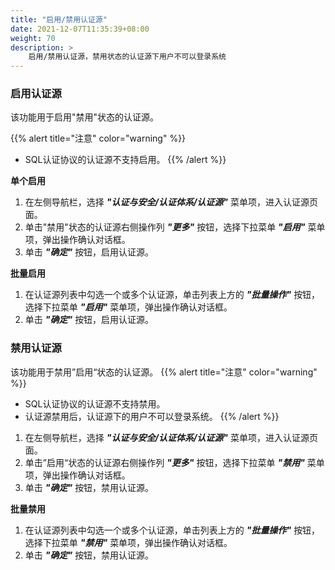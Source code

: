 ```yaml
---
title: "启用/禁用认证源"
date: 2021-12-07T11:35:39+08:00
weight: 70
description: >
    启用/禁用认证源，禁用状态的认证源下用户不可以登录系统
---
```


### 启用认证源

该功能用于启用"禁用"状态的认证源。

{{% alert title="注意" color="warning" %}}
- SQL认证协议的认证源不支持启用。
{{% /alert %}}

**单个启用**

1. 在左侧导航栏，选择 **_"认证与安全/认证体系/认证源"_** 菜单项，进入认证源页面。
2. 单击"禁用"状态的认证源右侧操作列 **_"更多"_** 按钮，选择下拉菜单 **_"启用"_** 菜单项，弹出操作确认对话框。
2. 单击 **_"确定"_** 按钮，启用认证源。

**批量启用**

1. 在认证源列表中勾选一个或多个认证源，单击列表上方的 **_"批量操作"_** 按钮，选择下拉菜单 **_"启用"_** 菜单项，弹出操作确认对话框。
2. 单击 **_"确定"_** 按钮，启用认证源。

### 禁用认证源

该功能用于禁用”启用“状态的认证源。
{{% alert title="注意" color="warning" %}}
- SQL认证协议的认证源不支持禁用。
- 认证源禁用后，认证源下的用户不可以登录系统。
{{% /alert %}}

1. 在左侧导航栏，选择 **_"认证与安全/认证体系/认证源"_** 菜单项，进入认证源页面。
2. 单击”启用“状态的认证源右侧操作列 **_"更多"_** 按钮，选择下拉菜单 **_"禁用"_** 菜单项，弹出操作确认对话框。
2. 单击 **_"确定"_** 按钮，禁用认证源。

**批量禁用**

1. 在认证源列表中勾选一个或多个认证源，单击列表上方的 **_"批量操作"_** 按钮，选择下拉菜单 **_"禁用"_** 菜单项，弹出操作确认对话框。
2. 单击 **_"确定"_** 按钮，禁用认证源。